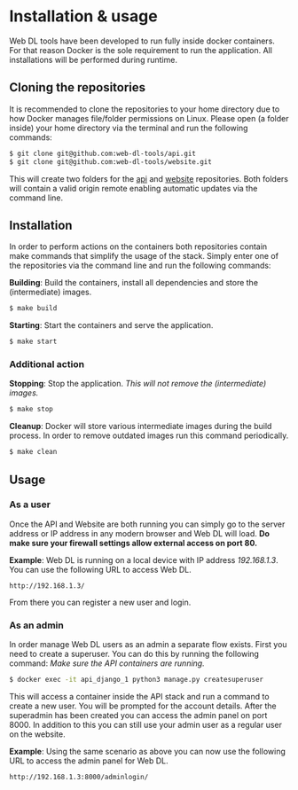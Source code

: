# Installation & usage

Web DL tools have been developed to run fully inside docker containers. For that reason Docker is the sole requirement to run the application. All installations will be performed during runtime.

## Cloning the repositories

It is recommended to clone the repositories to your home directory due to how Docker manages file/folder permissions on Linux. Please open (a folder inside) your home directory via the terminal and run the following commands:

```bash
$ git clone git@github.com:web-dl-tools/api.git
$ git clone git@github.com:web-dl-tools/website.git
```

This will create two folders for the [api](https://github.com/web-dl-tools/api) and [website](https://github.com/web-dl-tools/website) repositories. Both folders will contain a valid origin remote enabling automatic updates via the command line.

## Installation

In order to perform actions on the containers both repositories contain make commands that simplify the usage of the stack. Simply enter one of the repositories via the command line and run the following commands:

**Building**:
Build the containers, install all dependencies and store the (intermediate) images.

```bash
$ make build
```

**Starting**:
Start the containers and serve the application.

```bash
$ make start
```

### Additional action

**Stopping**:
Stop the application. _This will not remove the (intermediate) images._

```bash
$ make stop
```

**Cleanup**:
Docker will store various intermediate images during the build process. In order to remove outdated images run this command periodically.

```bash
$ make clean
```

## Usage

### As a user
Once the API and Website are both running you can simply go to the server address or IP address in any modern browser and Web DL will load. **Do make sure your firewall settings allow external access on port 80.**

**Example**:
Web DL is running on a local device with IP address _192.168.1.3_. You can use the following URL to access Web DL.

```url
http://192.168.1.3/
```

From there you can register a new user and login. 

### As an admin

In order manage Web DL users as an admin a separate flow exists. First you need to create a superuser. You can do this by running the following command: _Make sure the API containers are running._

```bash
$ docker exec -it api_django_1 python3 manage.py createsuperuser
```

This will access a container inside the API stack and run a command to create a new user. You will be prompted for the account details. After the superadmin has been created you can access the admin panel on port 8000. In addition to this you can still use your admin user as a regular user on the website.

**Example**:
Using the same scenario as above you can now use the following URL to access the admin panel for Web DL.

```url
http://192.168.1.3:8000/adminlogin/
```
